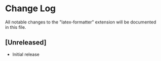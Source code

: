 # Change Log
All notable changes to the "latex-formatter" extension will be documented in this file.

## [Unreleased]
- Initial release